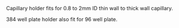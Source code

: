 Capillary holder fits for 0.8 to 2mm ID thin wall to thick wall capillary. 

384 well plate holder also fit for 96 well plate.
